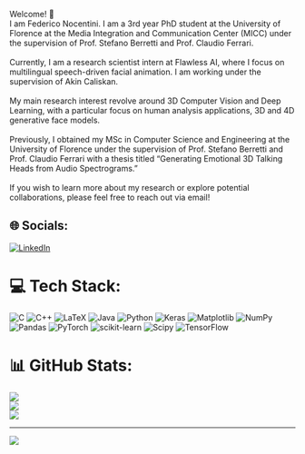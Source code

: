 Welcome! 👋<br>I am Federico Nocentini. I am a 3rd year PhD student at the University of Florence at the Media Integration and Communication Center (MICC) under the supervision of Prof. Stefano Berretti and Prof. Claudio Ferrari.<br><br>Currently, I am a research scientist intern at Flawless AI, where I focus on multilingual speech-driven facial animation. I am working under the supervision of Akin Caliskan.<br><br>My main research interest revolve around 3D Computer Vision and Deep Learning, with a particular focus on human analysis applications, 3D and 4D generative face models.<br><br>Previously, I obtained my MSc in Computer Science and Engineering at the University of Florence under the supervision of Prof. Stefano Berretti and Prof. Claudio Ferrari with a thesis titled “Generating Emotional 3D Talking Heads from Audio Spectrograms.”<br><br>If you wish to learn more about my research or explore potential collaborations, please feel free to reach out via email!


## 🌐 Socials:
[![LinkedIn](https://img.shields.io/badge/LinkedIn-%230077B5.svg?logo=linkedin&logoColor=white)](https://linkedin.com/in/federiconocentini) 

# 💻 Tech Stack:
![C](https://img.shields.io/badge/c-%2300599C.svg?style=for-the-badge&logo=c&logoColor=white) ![C++](https://img.shields.io/badge/c++-%2300599C.svg?style=for-the-badge&logo=c%2B%2B&logoColor=white) ![LaTeX](https://img.shields.io/badge/latex-%23008080.svg?style=for-the-badge&logo=latex&logoColor=white) ![Java](https://img.shields.io/badge/java-%23ED8B00.svg?style=for-the-badge&logo=openjdk&logoColor=white) ![Python](https://img.shields.io/badge/python-3670A0?style=for-the-badge&logo=python&logoColor=ffdd54) ![Keras](https://img.shields.io/badge/Keras-%23D00000.svg?style=for-the-badge&logo=Keras&logoColor=white) ![Matplotlib](https://img.shields.io/badge/Matplotlib-%23ffffff.svg?style=for-the-badge&logo=Matplotlib&logoColor=black) ![NumPy](https://img.shields.io/badge/numpy-%23013243.svg?style=for-the-badge&logo=numpy&logoColor=white) ![Pandas](https://img.shields.io/badge/pandas-%23150458.svg?style=for-the-badge&logo=pandas&logoColor=white) ![PyTorch](https://img.shields.io/badge/PyTorch-%23EE4C2C.svg?style=for-the-badge&logo=PyTorch&logoColor=white) ![scikit-learn](https://img.shields.io/badge/scikit--learn-%23F7931E.svg?style=for-the-badge&logo=scikit-learn&logoColor=white) ![Scipy](https://img.shields.io/badge/SciPy-%230C55A5.svg?style=for-the-badge&logo=scipy&logoColor=%white) ![TensorFlow](https://img.shields.io/badge/TensorFlow-%23FF6F00.svg?style=for-the-badge&logo=TensorFlow&logoColor=white)
# 📊 GitHub Stats:
![](https://github-readme-stats.vercel.app/api?username=FedeNoce&theme=dark&hide_border=false&include_all_commits=false&count_private=false)<br/>
![](https://github-readme-streak-stats.herokuapp.com/?user=FedeNoce&theme=dark&hide_border=false)<br/>
![](https://github-readme-stats.vercel.app/api/top-langs/?username=FedeNoce&theme=dark&hide_border=false&include_all_commits=false&count_private=false&layout=compact)

---
[![](https://visitcount.itsvg.in/api?id=FedeNoce&icon=0&color=0)](https://visitcount.itsvg.in)
